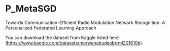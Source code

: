 # P_MetaSGD
Towards Communication-Efficient Radio Modulation Network Recognition: A Personalized Federated Learning Approach

You can download the dataset from Kaggle listed here (https://www.kaggle.com/datasets/marwanabudeeb/rml201610b).
